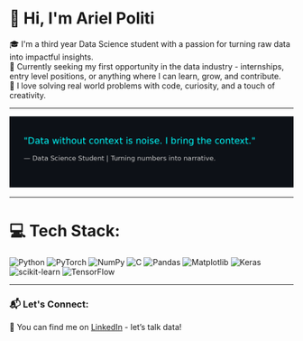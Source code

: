# 👋 Hi, I'm Ariel Politi

🎓 I'm a third year Data Science student with a passion for turning raw data into impactful insights.  
💼 Currently seeking my first opportunity in the data industry - internships, entry level positions, or anything where I can learn, grow, and contribute.  
🧠 I love solving real world problems with code, curiosity, and a touch of creativity.

---

![Data Science Quote](data_science_quote_horizontal_updated.png)

---

# 💻 Tech Stack:
![Python](https://img.shields.io/badge/python-3670A0?style=flat&logo=python&logoColor=ffdd54)
![PyTorch](https://img.shields.io/badge/PyTorch-%23EE4C2C.svg?style=flat&logo=PyTorch&logoColor=white)
![NumPy](https://img.shields.io/badge/numpy-%23013243.svg?style=flat&logo=numpy&logoColor=white)
![C](https://img.shields.io/badge/c-%2300599C.svg?style=flat&logo=c&logoColor=white)
![Pandas](https://img.shields.io/badge/pandas-%23150458.svg?style=flat&logo=pandas&logoColor=white)
![Matplotlib](https://img.shields.io/badge/Matplotlib-%23ffffff.svg?style=flat&logo=Matplotlib&logoColor=black)
![Keras](https://img.shields.io/badge/Keras-%23D00000.svg?style=flat&logo=Keras&logoColor=white)
![scikit-learn](https://img.shields.io/badge/scikit--learn-%23F7931E.svg?style=flat&logo=scikit-learn&logoColor=white)
![TensorFlow](https://img.shields.io/badge/TensorFlow-%23FF6F00.svg?style=flat&logo=TensorFlow&logoColor=white)

---

### 📬 Let's Connect:
📎 You can find me on [LinkedIn](https://www.linkedin.com/in/arielpoliti) - let’s talk data!  

